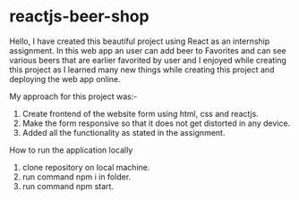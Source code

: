 # reactjs-beer-shop

 Hello, I have created this beautiful project using React as an internship assignment. In this web app an user can add beer to Favorites and can see various beers that are earlier favorited by user and   I enjoyed while creating this project as I learned many new things while creating this project and deploying the web app online.

 My approach for this project was:-
1. Create frontend of the website form using html, css and reactjs.
2. Make the form responsive so that it does not get distorted in any device.
3. Added all the functionality as stated in the assignment.

How to run the application locally 
1. clone repository on local machine.
2. run command npm i in folder.
3. run command npm start.




